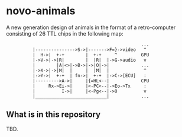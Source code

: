 # novo-animals

A new generation design of animals in the format of a retro-computer consisting of 26 TTL chips in the following map:
```
                                                   ...
          |--------------->S->|------->F=}->video   ^
          |  H->|  +-+        |  +-+     ^         GPU
          |->V->|->|R|        |  |R|  |->G->audio   v
          |        |A|<>|->B->|->|O|->|            ...
          |->X->|->|M|  |     |  |M|  |             ^
          |->Y->|  +-+  | fn->|  +-+  |->C->[ECU]   :
          |--------->A->|     |{=HL<--|            CPU
          |     Rx->Ei->|     |<-PC<--|->Eo->Tx     :
          |          I->|     |<-Pg<--|->O          v
          |___________________________|            ...
```

## What is in this repository

TBD.
